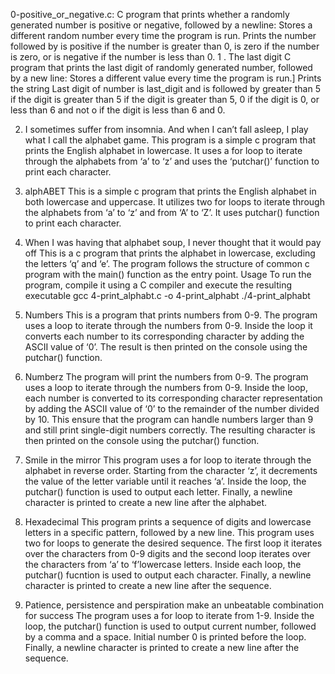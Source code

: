 0-positive_or_negative.c: 
C program that prints whether a randomly generated number is positive or negative, followed by a newline:
Stores a different random number every time the program is run.
 Prints the number followed by is positive if the number is greater than 0, is zero if the number is zero, or is negative if the number is less than 0.
1 . The last digit
C program that prints the last digit of randomly generated number, followed by a new line:
Stores a different value every time the program is run.]
Prints the string Last digit of number is last_digit and is followed by greater than 5 if the digit is greater than 5 if the digit is greater than 5, 0 if the digit is 0, or less than 6 and not o if the digit is less than 6 and 0.

2. I sometimes suffer from insomnia. And when I can’t fall asleep, I play what I call the alphabet game.
This program is a simple c program that prints the English alphabet in lowercase. It uses a for loop to iterate through the alphabets from ‘a’ to ‘z’ and uses the ‘putchar()’ function to print each character.

3. alphABET
This is a simple c program that prints the English alphabet in both lowercase and uppercase. It utilizes two for loops to iterate through the alphabets from ‘a’ to ‘z’ and from ‘A’ to ‘Z’. It uses putchar() function to print each character.

4. When I was having that alphabet soup, I never thought that it would pay off
This is a c program that prints the alphabet in lowercase, excluding the letters ‘q’ and ‘e’. The program follows the structure of common c program with the main() function as the entry point.
Usage
To run the program, compile it using a C compiler and execute the resulting executable
	gcc 4-print_alphabt.c -o 4-print_alphabt
./4-print_alphabt

5. Numbers
This is a program that prints numbers from 0-9. The program uses a loop to iterate through the numbers from 0-9. Inside the loop it converts each number to its corresponding character by adding the ASCII value of ‘0’. The result is then printed on the console using the putchar() function.

6. Numberz
The program will print the numbers from 0-9. The program uses a loop to iterate through the numbers from 0-9. Inside the loop, each number is converted to its corresponding character representation by adding the ASCII value of ‘0’ to the remainder of the number divided by 10. This ensure that the program can handle numbers larger than 9 and still print single-digit numbers correctly.
The resulting character is then printed on the console using the putchar() function.

7. Smile in the mirror
This program uses a for loop to iterate through the alphabet in reverse order. Starting from the character ‘z’, it decrements the value of the letter variable until it reaches ‘a’. Inside the loop, the putchar() function is used to output each letter. Finally, a newline character is printed to create a new line after the alphabet.

8. Hexadecimal
This program prints a sequence of digits and lowercase letters in a specific pattern, followed by a new line.
This program uses two for loops to generate the desired sequence. The first loop it iterates over the characters from 0-9 digits and the second loop iterates over the characters from ‘a’ to ‘f’lowercase letters. Inside each loop, the putchar() fucntion is used to output each character. Finally, a newline character is printed to create a new line after the sequence.

9. Patience, persistence and perspiration make an unbeatable combination for success
The program uses a for loop to iterate from 1-9. Inside the loop, the putchar() function is used to output current number, followed by a comma and a space. Initial number 0 is printed before the loop. Finally, a newline character is printed to create a new line after the sequence.
